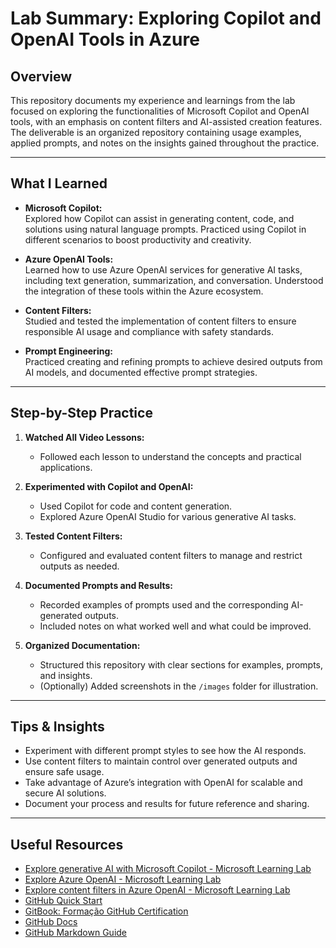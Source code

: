 # Lab Summary: Exploring Copilot and OpenAI Tools in Azure

## Overview

This repository documents my experience and learnings from the lab focused on exploring the functionalities of Microsoft Copilot and OpenAI tools, with an emphasis on content filters and AI-assisted creation features. The deliverable is an organized repository containing usage examples, applied prompts, and notes on the insights gained throughout the practice.

---

## What I Learned

- **Microsoft Copilot:**  
  Explored how Copilot can assist in generating content, code, and solutions using natural language prompts. Practiced using Copilot in different scenarios to boost productivity and creativity.

- **Azure OpenAI Tools:**  
  Learned how to use Azure OpenAI services for generative AI tasks, including text generation, summarization, and conversation. Understood the integration of these tools within the Azure ecosystem.

- **Content Filters:**  
  Studied and tested the implementation of content filters to ensure responsible AI usage and compliance with safety standards.

- **Prompt Engineering:**  
  Practiced creating and refining prompts to achieve desired outputs from AI models, and documented effective prompt strategies.

---

## Step-by-Step Practice

1. **Watched All Video Lessons:**  
   - Followed each lesson to understand the concepts and practical applications.

2. **Experimented with Copilot and OpenAI:**  
   - Used Copilot for code and content generation.
   - Explored Azure OpenAI Studio for various generative AI tasks.

3. **Tested Content Filters:**  
   - Configured and evaluated content filters to manage and restrict outputs as needed.

4. **Documented Prompts and Results:**  
   - Recorded examples of prompts used and the corresponding AI-generated outputs.
   - Included notes on what worked well and what could be improved.

5. **Organized Documentation:**  
   - Structured this repository with clear sections for examples, prompts, and insights.
   - (Optionally) Added screenshots in the `/images` folder for illustration.

---

## Tips & Insights

- Experiment with different prompt styles to see how the AI responds.
- Use content filters to maintain control over generated outputs and ensure safe usage.
- Take advantage of Azure’s integration with OpenAI for scalable and secure AI solutions.
- Document your process and results for future reference and sharing.

---

## Useful Resources

- [Explore generative AI with Microsoft Copilot - Microsoft Learning Lab](https://learn.microsoft.com/en-us/training/modules/explore-generative-ai-microsoft-copilot/)
- [Explore Azure OpenAI - Microsoft Learning Lab](https://learn.microsoft.com/en-us/training/modules/explore-azure-openai/)
- [Explore content filters in Azure OpenAI - Microsoft Learning Lab](https://learn.microsoft.com/en-us/training/modules/explore-content-filters-azure-openai/)
- [GitHub Quick Start](https://github.com/diogosouza/quick-start-github)
- [GitBook: Formação GitHub Certification](https://diogosouza.gitbook.io/github-certification/)
- [GitHub Docs](https://docs.github.com/en)
- [GitHub Markdown Guide](https://guides.github.com/features/mastering-markdown/)

